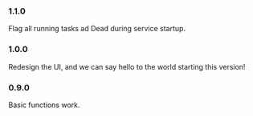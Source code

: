 ### 1.1.0

Flag all running tasks ad Dead during service startup.

### 1.0.0

Redesign the UI, and we can say hello to the world starting this version!

### 0.9.0

Basic functions work.